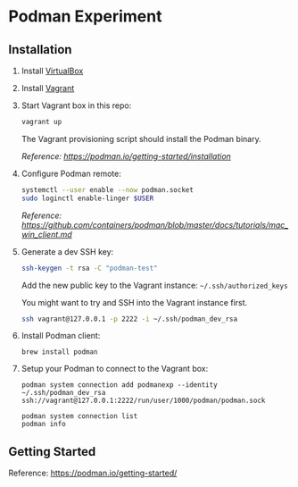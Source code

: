 # Podman Experiment

## Installation

1. Install [VirtualBox](https://www.virtualbox.org/)
2. Install [Vagrant](https://www.vagrantup.com/)
3. Start Vagrant box in this repo:

    ```bash
    vagrant up
    ```
    
    The Vagrant provisioning script should install the Podman binary.
    
    *Reference: <https://podman.io/getting-started/installation>*

4. Configure Podman remote:

    ```bash
    systemctl --user enable --now podman.socket
    sudo loginctl enable-linger $USER
    ```
    
    *Reference: <https://github.com/containers/podman/blob/master/docs/tutorials/mac_win_client.md>*

5. Generate a dev SSH key:

    ```bash
    ssh-keygen -t rsa -C "podman-test"
    ```
    
    Add the new public key to the Vagrant instance: `~/.ssh/authorized_keys`
    
    You might want to try and SSH into the Vagrant instance first.
    
    ```bash
    ssh vagrant@127.0.0.1 -p 2222 -i ~/.ssh/podman_dev_rsa
    ```

6. Install Podman client:

    ```
    brew install podman
    ```
    
7. Setup your Podman to connect to the Vagrant box:
    
    ```
    podman system connection add podmanexp --identity ~/.ssh/podman_dev_rsa ssh://vagrant@127.0.0.1:2222/run/user/1000/podman/podman.sock
    
    podman system connection list
    podman info
    ```

## Getting Started

Reference: <https://podman.io/getting-started/>